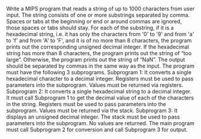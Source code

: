 Write a MIPS program that reads a string of up to 1000 characters from user input. The string consists of one or more substrings separated by comma. Spaces or tabs at the beginning or end or around commas are ignored, those spaces or tabs should stay. For each of the substring, if it is a hexadecimal string, i.e. it has only the characters from '0' to '9' and from 'a' to 'f' and from 'A' to 'F', and it is of no more than 8 characters, the program prints out the corresponding unsigned decimal integer. If the hexadecimal string has more than 8 characters, the program prints out the string of “too large”. Otherwise, the program prints out the string of “NaN”. The output should be separated by commas in the same way as the input.
The program must have the following 3 subprograms.
Subprogram 1:
It converts a single hexadecimal character to a decimal integer. Registers must be used to pass parameters into the subprogram. Values must be returned via registers.
Subprogram 2:
It converts a single hexadecimal string to a decimal integer. It must call Subprogram 1 to get the decimal value of each of the characters in the string. Registers must be used to pass parameters into the subprogram. Values must be returned via the stack.
Subprogram 3:
It displays an unsigned decimal integer. The stack must be used to pass parameters into the subprogram. No values are returned.
The main program must call Subprogram 2 for conversion and call Subprogram 3 for output.
